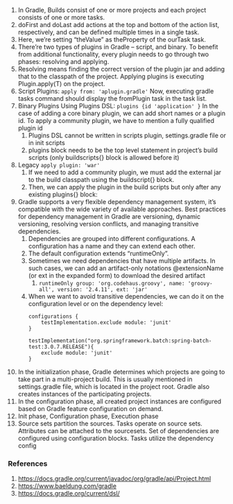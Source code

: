 1. In Gradle, Builds consist of one or more projects and each project consists of one or more tasks.
2. doFirst and doLast add actions at the top and bottom of the action list, respectively, and can be defined multiple times in a single task.
3. Here, we’re setting “theValue” as theProperty of the ourTask task.
4. There’re two types of plugins in Gradle – script, and binary. To benefit from additional functionality, every plugin needs to go through two phases: resolving and applying.
5. Resolving means finding the correct version of the plugin jar and adding that to the classpath of the project. Applying plugins is executing Plugin.apply(T) on the project.
6. Script Plugins: ```apply from: 'aplugin.gradle'``` Now, executing gradle tasks command should display the fromPlugin task in the task list.
7. Binary Plugins Using Plugins DSL: ```plugins {id 'application' }``` In the case of adding a core binary plugin, we can add short names or a plugin id. To apply a community plugin, we have to mention a fully qualified plugin id
   1. Plugins DSL cannot be written in scripts plugin, settings.gradle file or in init scripts
   2. plugins block needs to be the top level statement in project’s build scripts (only buildscripts{} block is allowed before it)
8. Legacy ```apply plugin: 'war'```
    1. If we need to add a community plugin, we must add the external jar to the build classpath using the buildscript{} block.
    2. Then, we can apply the plugin in the build scripts but only after any existing plugins{} block:
9. Gradle supports a very flexible dependency management system, it’s compatible with the wide variety of available approaches. Best practices for dependency management in Gradle are versioning, dynamic versioning, resolving version conflicts, and managing transitive dependencies.
   1. Dependencies are grouped into different configurations. A configuration has a name and they can extend each other.
   2. The default configuration extends “runtimeOnly”.
   3. Sometimes we need dependencies that have multiple artifacts. In such cases, we can add an artifact-only notations @extensionName (or ext in the expanded form) to download the desired artifact
      1. ```runtimeOnly group: 'org.codehaus.groovy', name: 'groovy-all', version: '2.4.11', ext: 'jar'```
   4. When we want to avoid transitive dependencies, we can do it on the configuration level or on the dependency level:
      ```
      configurations {
          testImplementation.exclude module: 'junit'
      }
       
      testImplementation("org.springframework.batch:spring-batch-test:3.0.7.RELEASE"){
          exclude module: 'junit'
      }
      ```
10. In the initialization phase, Gradle determines which projects are going to take part in a multi-project build. This is usually mentioned in settings.gradle file, which is located in the project root. Gradle also creates instances of the participating projects.
11. In the configuration phase, all created project instances are configured based on Gradle feature configuration on demand.
12. Init phase, Configuration phase, Execution phase
13. Source sets partition the sources. Tasks operate on source sets. Attributes can be attached to the sourcesets. Set of dependencies are configured using configuration blocks. Tasks utilize the dependency config 

### References
1. https://docs.gradle.org/current/javadoc/org/gradle/api/Project.html
2. https://www.baeldung.com/gradle
3. https://docs.gradle.org/current/dsl/

